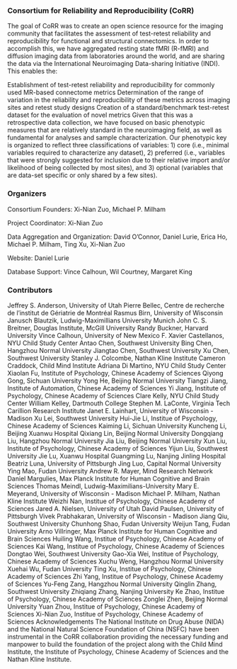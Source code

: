 ### Consortium for Reliability and Reproducibility (CoRR)

The goal of CoRR was to create an open science resource for the imaging community that facilitates the assessment of test-retest reliability and reproducibility for functional and structural connectomics. In order to accomplish this, we have aggregated resting state fMRI (R-fMRI) and diffusion imaging data from laboratories around the world, and are sharing the data via the International Neuroimaging Data-sharing Initiative (INDI). This enables the:

Establishment of test-retest reliability and reproducibility for commonly used MR-based connectome metrics
Determination of the range of variation in the reliability and reproducibility of these metrics across imaging sites and retest study designs
Creation of a standard/benchmark test-retest dataset for the evaluation of novel metrics
Given that this was a retrospective data collection, we have focused on basic phenotypic measures that are relatively standard in the neuroimaging field, as well as fundamental for analyses and sample characterization. Our phenotypic key is organized to reflect three classifications of variables: 1) core (i.e., minimal variables required to characterize any dataset), 2) preferred (i.e., variables that were strongly suggested for inclusion due to their relative import and/or likelihood of being collected by most sites), and 3) optional (variables that are data-set specific or only shared by a few sites).

### Organizers

Consortium Founders: Xi-Nian Zuo, Michael P. Milham

Project Coordinator: Xi-Nian Zuo

Data Aggregation and Organization: David O’Connor, Daniel Lurie, Erica Ho, Michael P. Milham, Ting Xu, Xi-Nian Zuo

Website: Daniel Lurie

Database Support: Vince Calhoun, Wil Courtney, Margaret King

### Contributors

Jeffrey S. Anderson, University of Utah
Pierre Bellec, Centre de recherche de l’institut de Gériatrie de Montréal
Rasmus Birn, University of Wisconsin
Janusch Blautzik, Ludwig-Maximillians University Munich
John C. S. Breitner, Douglas Institute, McGill University
Randy Buckner, Harvard University
Vince Calhoun, University of New Mexico
F. Xavier Castellanos, NYU Child Study Center
Antao Chen, Southwest University
Bing Chen, Hangzhou Normal University
Jiangtao Chen, Southwest University
Xu Chen, Southwest University
Stanley J. Colcombe, Nathan Kline Institute
Cameron Craddock, Child Mind Institute
Adriana Di Martino, NYU Child Study Center
Xiaolan Fu, Institute of Psychology, Chinese Academy of Sciences
Qiyong Gong, Sichuan University
Yong He, Beijing Normal University
Tiangzi Jiang, Institute of Automation, Chinese Academy of Sciences
Yi Jiang, Institute of Psychology, Chinese Academy of Sciences
Clare Kelly, NYU Child Study Center
William Kelley, Dartmouth College
Stephen M. LaConte, Virginia Tech Carillion Research Institute
Janet E. Lainhart, University of Wisconsin - Madison
Xu Lei, Southwest University
Hui-Jie Li, Institue of Psychology, Chinese Academy of Sciences
Kaiming Li, Sichuan University
Kuncheng Li, Beijing Xuanwu Hospital
Qixiang Lin, Beijing Normal University
Dongqiang Liu, Hangzhou Normal University
Jia Liu, Beijing Normal University
Xun Liu, Institute of Psychology, Chinese Academy of Sciences
Yijun Liu, Southwest University
Jie Lu, Xuanwu Hospital
Guangming Lu, Nanjing Jinling Hospital
Beatriz Luna, University of Pittsburgh
Jing Luo, Capital Normal University
Ying Mao, Fudan University
Andrew R. Mayer, Mind Research Network
Daniel Margulies, Max Planck Institute for Human Cognitive and Brain Sciences
Thomas Meindl, Ludwig-Maximilians-University
Mary E. Meyerand, University of Wisconsin - Madison
Michael P. Milham, Nathan Kline Institute
Weizhi Nan, Institue of Psychology, Chinese Academy of Sciences
Jared A. Nielsen, University of Utah
David Paulsen, University of Pittsburgh
Vivek Prabhakaran, University of Wisconsin - Madison
Jiang Qiu, Southwest University
Chunhong Shao, Fudan University
Weijun Tang, Fudan University
Arno Villringer, Max Planck Institute for Human Cognitive and Brain Sciences
Huiling Wang, Institue of Psychology, Chinese Academy of Sciences
Kai Wang, Institue of Psychology, Chinese Academy of Sciences
Dongtao Wei, Southwest University
Gao-Xia Wei, Institue of Psychology, Chinese Academy of Sciences
Xuchu Weng, Hangzhou Normal University
Xuehai Wu, Fudan University
Ting Xu, Institue of Psychology, Chinese Academy of Sciences
Zhi Yang, Institue of Psychology, Chinese Academy of Sciences
Yu-Feng Zang, Hangzhou Normal University
Qinglin Zhang, Southwest University
Zhiqiang Zhang, Nanjing University
Ke Zhao, Institue of Psychology, Chinese Academy of Sciences
Zonglei Zhen, Beijing Normal University
Yuan Zhou, Institue of Psychology, Chinese Academy of Sciences
Xi-Nian Zuo, Institue of Psychology, Chinese Academy of Sciences
Acknowledgements
The National Institute on Drug Abuse (NIDA) and the National Natural Science Foundation of China (NSFC) have been instrumental in the CoRR collaboration providing the necessary funding and manpower to build the foundation of the project along with the Child Mind Institute, the Institute of Psychology, Chinese Academy of Sciences and the Nathan Kline Institute.
